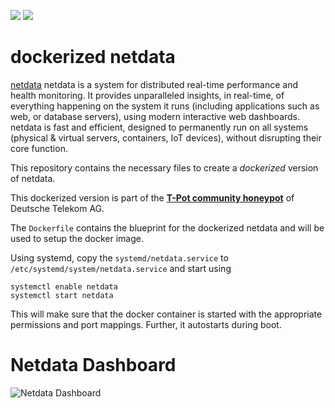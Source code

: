 [![](https://images.microbadger.com/badges/version/dtagdevsec/netdata:1706.svg)](https://microbadger.com/images/dtagdevsec/netdata:1706 "Get your own version badge on microbadger.com") [![](https://images.microbadger.com/badges/image/dtagdevsec/netdata:1706.svg)](https://microbadger.com/images/dtagdevsec/netdata:1706 "Get your own image badge on microbadger.com")

# dockerized netdata


[netdata](http://my-netdata.io/) netdata is a system for distributed real-time performance and health monitoring. It provides unparalleled insights, in real-time, of everything happening on the system it runs (including applications such as web, or database servers), using modern interactive web dashboards. netdata is fast and efficient, designed to permanently run on all systems (physical & virtual servers, containers, IoT devices), without disrupting their core function.

This repository contains the necessary files to create a *dockerized* version of netdata.

This dockerized version is part of the **[T-Pot community honeypot](http://dtag-dev-sec.github.io/)** of Deutsche Telekom AG.

The `Dockerfile` contains the blueprint for the dockerized netdata and will be used to setup the docker image.  

Using systemd, copy the `systemd/netdata.service` to `/etc/systemd/system/netdata.service` and start using

```
systemctl enable netdata
systemctl start netdata
```

This will make sure that the docker container is started with the appropriate permissions and port mappings. Further, it autostarts during boot.

# Netdata Dashboard

![Netdata Dashboard](https://raw.githubusercontent.com/dtag-dev-sec/netdata/master/doc/dashboard.png)
